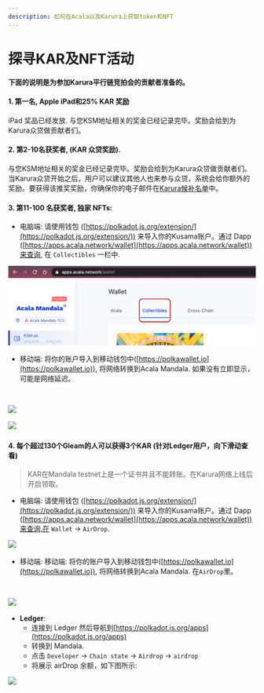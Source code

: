 ```yaml
---
description: 如何在Acala以及Karura上获取token和NFT
---
```


# 探寻KAR及NFT活动

**下面的说明是为参加Karura平行链竞拍会的贡献者准备的。**

#### 1. 第一名, Apple iPad和25% KAR 奖励 <a href="#1-1st-place-apple-ipad-and-25-kar-bonus-1" id="1-1st-place-apple-ipad-and-25-kar-bonus-1"></a>

iPad 奖品已经发放. 与您KSM地址相关的奖金已经记录完毕。奖励会给到为Karura众贷做贡献者们。

#### 2. 第2-10名获奖者, (KAR 众贷奖励). <a href="#2-top-2-10-winners-kar-crowdloan-bonus" id="2-top-2-10-winners-kar-crowdloan-bonus"></a>

与您KSM地址相关的奖金已经记录完毕。奖励会给到为Karura众贷做贡献者们。当Karura众贷开始之后，用户可以建议其他人也来参与众贷，系统会给你额外的奖励。要获得该推奖奖励，你确保你的电子邮件在[Karura候补名单](https://docs.google.com/forms/d/e/1FAIpQLSfct2FdeD23G8wPM4I7A1iWtHcOnll7lE3CLDm9F1zH5KOhqQ/closedform)中。

#### 3. 第11-100 名获奖者, 独家 NFTs: <a href="#3-top-11-100-winners-special-nfts" id="3-top-11-100-winners-special-nfts"></a>

* 电脑端: 请使用钱包 ([https://polkadot.js.org/extension/](https://polkadot.js.org/extension/)) 来导入你的Kusama账户。通过 Dapp ([https://apps.acala.network/wallet](https://apps.acala.network/wallet))来查询, 在 `Collectibles` 一栏中.

![](<../../.gitbook/assets/1 (80).png>)

* 移动端: 将你的账户导入到移动钱包中([https://polkawallet.io](https://polkawallet.io)), 将网络转换到Acala Mandala. 如果没有立即显示，可能是网络延迟。

​

![](https://i.imgur.com/JFeB0K1.png)

![](https://i.imgur.com/fCDF0C6.png)

#### 4. 每个超过130个Gleam的人可以获得3个KAR (针对Ledger用户，向下滑动查看) <a href="#4-everyonenbspwith-over-130-gleam-entries-wins-3-kar" id="4-everyonenbspwith-over-130-gleam-entries-wins-3-kar"></a>

> KAR在Mandala testnet上是一个证书并且不能转账。在Karura网络上线后开启领取。

* 电脑端: 请使用钱包 ([https://polkadot.js.org/extension/](https://polkadot.js.org/extension/)) 来导入你的Kusama账户。通过 Dapp ([https://apps.acala.network/wallet](https://apps.acala.network/wallet))来查询,在 `Wallet` -> `AirDrop`.

![](https://i.imgur.com/IQiTcIi.png)

* 移动端: 移动端: 将你的账户导入到移动钱包中([https://polkawallet.io](https://polkawallet.io)), 将网络转换到Acala Mandala. 在`AirDrop`里。

​

![](https://i.imgur.com/EI8mFb5.png)

* **Ledger**:
  * 连接到 Ledger 然后导航到[https://polkadot.js.org/apps](https://polkadot.js.org/apps)​
  * 转换到 Mandala.
  * 点击 `Developer` -> `Chain state` -> `Airdrop` -> `airdrop`
  * 将展示 airDrop 余额，如下图所示:

![](https://1503523808-files.gitbook.io/\~/files/v0/b/gitbook-legacy-files/o/assets%2F-MAz4EenwXLth\_HO\_hmJ%2F-MS4N4GO-Y1kGfdcDBgt%2F-MS4NXLz3TRz-wfJ5KAt%2Fimage.png?alt=media\&token=a52807ce-6c83-468a-8654-5ca547680c3b)
